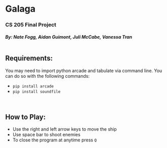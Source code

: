# Galaga
### CS 205 Final Project
##### By: Nate Fogg, Aidan Guimont, Juli McCabe, Vanessa Tran </br></br>

## Requirements:
You may need to import python arcade and tabulate via command line. You can do so with the following commands:
- `pip install arcade`
- `pip install soundfile`

</br>

## How to Play:
- Use the right and left arrow keys to move the ship
- Use space bar to shoot enemies
- To close the program at anytime press `Q`

